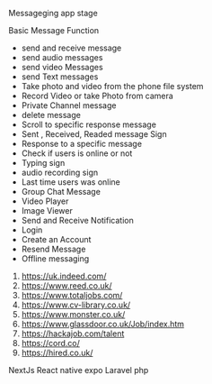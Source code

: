 Messageging app  stage

Basic Message Function

- send and receive message
- send audio messages
- send video Messages
- send Text messages
- Take photo and video from the phone file system
- Record Video or take Photo from camera
- Private Channel message
- delete message
- Scroll to specific response message
- Sent , Received, Readed message Sign 
- Response to a specific message
- Check if users is online or not
- Typing sign
- audio recording sign
- Last time users was online
- Group Chat Message
- Video Player
- Image Viewer
- Send and Receive Notification
- Login
- Create an Account
- Resend Message
- Offline messaging


1. https://uk.indeed.com/
2. https://www.reed.co.uk/ 
3. https://www.totaljobs.com/
4. https://www.cv-library.co.uk/
5. https://www.monster.co.uk/
6. https://www.glassdoor.co.uk/Job/index.htm
7. https://hackajob.com/talent
8. https://cord.co/
9. https://hired.co.uk/


NextJs React native expo Laravel php
